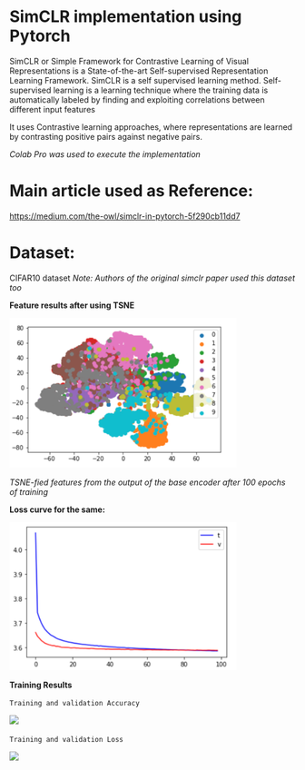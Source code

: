 # SimCLR implementation using Pytorch

SimCLR or Simple Framework for Contrastive Learning of Visual Representations is a State-of-the-art Self-supervised Representation Learning Framework.
SimCLR is a self supervised learning method. Self-supervised learning is a learning technique where the training data is automatically labeled by finding and exploiting correlations between different input features

It uses Contrastive learning approaches, where representations are learned by contrasting positive pairs against negative pairs.

*Colab Pro was used to execute the implementation*

# Main article used as Reference:
https://medium.com/the-owl/simclr-in-pytorch-5f290cb11dd7

# Dataset:
CIFAR10 dataset
*Note: Authors of the original simclr paper used this dataset too*

**Feature results after using TSNE**

<img src="https://github.com/arpithagurumurthy/CMPE297_SpecialTopics/blob/main/Assignment1_SimCLR/Part2_SimCLR_Pytorch/ScreenShots/TSNE_BaseEncoder.png" width="400">

*TSNE-fied features from the output of the base encoder after 100 epochs of training*

**Loss curve for the same:**

<img src="https://github.com/arpithagurumurthy/CMPE297_SpecialTopics/blob/main/Assignment1_SimCLR/Part2_SimCLR_Pytorch/ScreenShots/Loss_curve.png" width="400">

**Training Results**

```Training and validation Accuracy```

<img src="https://github.com/arpithagurumurthy/CMPE297_SpecialTopics/blob/main/Assignment1_SimCLR/Part2_SimCLR_Pytorch/ScreenShots/Training_accuracy.png" width="400">

```Training and validation Loss```

<img src="https://github.com/arpithagurumurthy/CMPE297_SpecialTopics/blob/main/Assignment1_SimCLR/Part2_SimCLR_Pytorch/ScreenShots/Training_Loss.png" width="400">


